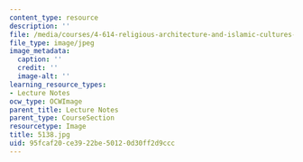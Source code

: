 ```yaml
---
content_type: resource
description: ''
file: /media/courses/4-614-religious-architecture-and-islamic-cultures-fall-2002/95fcaf20ce3922be50120d30ff2d9ccc_5138.jpg
file_type: image/jpeg
image_metadata:
  caption: ''
  credit: ''
  image-alt: ''
learning_resource_types:
- Lecture Notes
ocw_type: OCWImage
parent_title: Lecture Notes
parent_type: CourseSection
resourcetype: Image
title: 5138.jpg
uid: 95fcaf20-ce39-22be-5012-0d30ff2d9ccc
---
```

